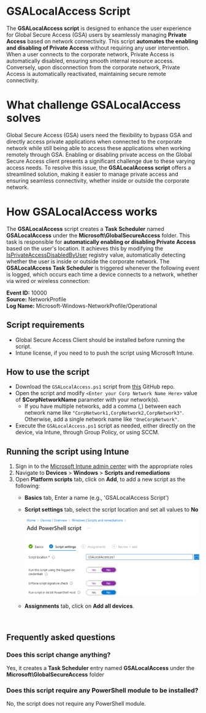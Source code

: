 # GSALocalAccess Script
The **GSALocalAccess script** is designed to enhance the user experience for Global Secure Access (GSA) users by seamlessly managing **Private Access** based on network connectivity. This script **automates the enabling and disabling of Private Access** without requiring any user intervention. When a user connects to the corporate network, Private Access is automatically disabled, ensuring smooth internal resource access. Conversely, upon disconnection from the corporate network, Private Access is automatically reactivated, maintaining secure remote connectivity.

# What challenge GSALocalAccess solves
Global Secure Access (GSA) users need the flexibility to bypass GSA and directly access private applications when connected to the corporate network while still being able to access these applications when working remotely through GSA. Enabling or disabling private access on the Global Secure Access client presents a significant challenge due to these varying access needs. To resolve this issue, the **GSALocalAccess script** offers a streamlined solution, making it easier to manage private access and ensuring seamless connectivity, whether inside or outside the corporate network.

# How GSALocalAccess works
The **GSALocalAccess** script creates a **Task Scheduler** named **GSALocalAccess** under the **Microsoft\GlobalSecureAccess** folder. This task is responsible for **automatically enabling or disabling Private Access** based on the user's location.
It achieves this by modifying the [IsPrivateAccessDisabledByUser](https://learn.microsoft.com/en-us/entra/global-secure-access/how-to-install-windows-client#disable-or-enable-private-access-on-the-client) registry value, automatically detecting whether the user is inside or outside the corporate network. The **GSALocalAccess Task Scheduler** is triggered whenever the following event is logged, which occurs each time a device connects to a network, whether via wired or wireless connection: <br>

<b>Event ID:</b> 10000<br>
<b>Source:</b> NetworkProfile<br>
<b>Log Name:</b> Microsoft-Windows-NetworkProfile/Operational

## Script requirements
- Global Secure Access Client should be installed before running the script.
- Intune license, if you need to to push the script using Microsoft Intune.

## How to use the script
- Download the `GSALocalAccess.ps1` script from [this](https://github.com/mzmaili/GSALocalAccess) GitHub repo.
- Open the script and modify `<Enter your Corp Network Name Here>` value of **$CorpNetworkName** parameter with your network(s).
   - If you have multiple networks, add a comma (,) between each network name like `"CorpNetwork1,CorpNetwork2,CorpNetwork3"`. Otherwise, add a single network name like `"OneCorpNetwork"`.
- Execute the `GSALocalAccess.ps1` script as needed, either directly on the device, via Intune, through Group Policy, or using SCCM.

## Running the script using Intune
1.	Sign in to the [Microsoft Intune admin center](https://intune.microsoft.com/) with the appropriate roles
2.	Navigate to **Devices** > **Windows** > **Scripts and remediations**
3. Open **Platform scripts** tab, click on **Add**, to add a new script as the following:
   - **Basics** tab, Enter a name (e.g., 'GSALocalAccess Script')
   - **Script settings** tab, select the script location and set all values to **No**
     
     ![Alt text](/media/Script_settings.png "Script_settings")
     
   - **Assignments** tab, click on **Add all devices**.

<br>

## Frequently asked questions
### Does this script change anything?
Yes, it creates a **Task Scheduler** entry named **GSALocalAccess** under the **Microsoft\GlobalSecureAccess** folder

### Does this script require any PowerShell module to be installed?
No, the script does not require any PowerShell module.

<!--
## Manually: Run the script as an administrator
## Using Group Policy:

## User experience

-->
